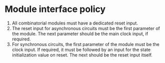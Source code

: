 # Module interface policy

1. All combinatorial modules must have a dedicated reset input.
2. The reset input for asynchronous circuits must be the first parameter of
   the module. The next parameter should be the main clock input, if required.
3. For synchronous circuits, the first parameter of the module must be the
   clock input. If required, it must be followed by an input for the state
   initialization value on reset. The next should be the reset input itself.

